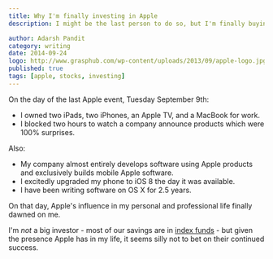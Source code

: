 ```yaml
---
title: Why I'm finally investing in Apple
description: I might be the last person to do so, but I'm finally buying

author: Adarsh Pandit
category: writing
date: 2014-09-24
logo: http://www.grasphub.com/wp-content/uploads/2013/09/apple-logo.jpg
published: true
tags: [apple, stocks, investing]
---
```


On the day of the last Apple event, Tuesday September 9th:

- I owned two iPads, two iPhones, an Apple TV, and a MacBook for work.
- I blocked two hours to watch a company announce products which were 100%
  surprises.

Also:

- My company almost entirely develops software using Apple products and
  exclusively builds mobile Apple software.
- I excitedly upgraded my phone to iOS 8 the day it was available.
- I have been writing software on OS X for 2.5 years.

On that day, Apple's influence in my personal and professional life finally
dawned on me.

I'm _not_ a big investor - most of our savings are in [index funds][1] - but
given the presence Apple has in my life, it seems silly not to bet on their
continued success.


[1]: http://www.getrichslowly.org/blog/2010/11/30/index-funds-the-investment-answer/
